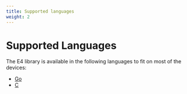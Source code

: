 ```yaml
---
title: Supported languages
weight: 2
---
```

# Supported Languages

The E4 library is available in the following languages to fit on most of the devices:

 * [Go](https://github.com/teserakt-io/e4go)
 * [C](https://github.com/teserakt-io/libe4)
